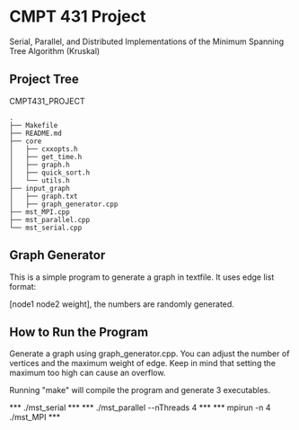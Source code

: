# CMPT 431 Project

Serial, Parallel, and Distributed Implementations of the Minimum Spanning Tree Algorithm (Kruskal)

## Project Tree

CMPT431_PROJECT

```
.
├── Makefile
├── README.md
├── core
│   ├── cxxopts.h
│   ├── get_time.h
│   ├── graph.h
│   ├── quick_sort.h
│   └── utils.h
├── input_graph
│   ├── graph.txt
│   ├── graph_generator.cpp
├── mst_MPI.cpp
├── mst_parallel.cpp
└── mst_serial.cpp

```

## Graph Generator

This is a simple program to generate a graph in textfile. It uses edge list format:

[node1 node2 weight], the numbers are randomly generated.

## How to Run the Program

Generate a graph using graph_generator.cpp. You can adjust the number of vertices and the maximum weight of edge. Keep in mind that setting the maximum too high can cause an overflow.

Running "make" will compile the program and generate 3 executables.

*** ./mst_serial ***
*** ./mst_parallel --nThreads 4 ***
*** mpirun -n 4 ./mst_MPI ***
